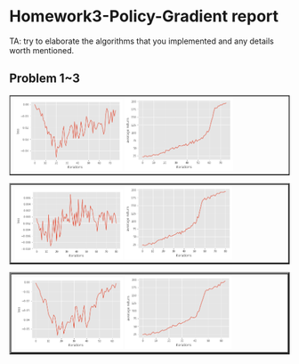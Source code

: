 # Homework3-Policy-Gradient report

TA: try to elaborate the algorithms that you implemented and any details worth mentioned.

## Problem 1~3

<table border=1>
<td>
<img src="prob1~3_loss.png" width="40%"/>
<img src="prob1~3_return.png"  width="40%"/>
</td>
</table>


<table border=2>
<td>
<img src="prob1~3_loss_none.png" width="40%"/>
<img src="prob1~3_return_none.png"  width="40%"/>
</td>
</table>

<table border=3>
<td>
<img src="prob5~6_loss.png" width="40%"/>
<img src="prob5~6_return.png"  width="40%"/>
</td>
</table>
